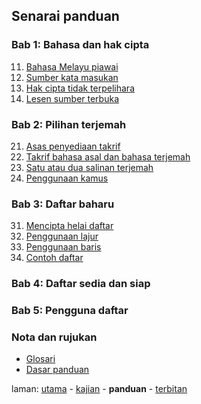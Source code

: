---
---

## Senarai panduan

### Bab 1: Bahasa dan hak cipta

11. [Bahasa Melayu piawai][211]
12. [Sumber kata masukan][212]
13. [Hak cipta tidak terpelihara][213]
14. [Lesen sumber terbuka][214]

### Bab 2: Pilihan terjemah

21. [Asas penyediaan takrif][221]
22. [Takrif bahasa asal dan bahasa terjemah][222]
23. [Satu atau dua salinan terjemah][223]
24. [Penggunaan kamus][224]

### Bab 3: Daftar baharu

31. [Mencipta helai daftar][231]
32. [Penggunaan lajur][232]
33. [Penggunaan baris][233]
34. [Contoh daftar][234]

### Bab 4: Daftar sedia dan siap

### Bab 5: Pengguna daftar

### Nota dan rujukan

* [Glosari][291]
* [Dasar panduan][292]

laman: [utama][0] - [kajian][1] - **panduan** - [terbitan][3]

  [0]: ../index.md
  [1]: ../kajian/index.md
  [3]: ../terbitan/index.md
  [211]: bab/piawai.md
  [212]: bab/sumber.md
  [213]: bab/hak-cipta.md
  [214]: bab/lesen.md
  [221]: bab/asas.md
  [222]: bab/takrif.md
  [223]: bab/salinan.md
  [224]: bab/kamus.md
  [231]: bab/helai.md
  [232]: bab/lajur.md
  [233]: bab/baris.md
  [234]: bab/contoh.md
  [291]: ruj/glosari.md
  [292]: ruj/dasar.md
